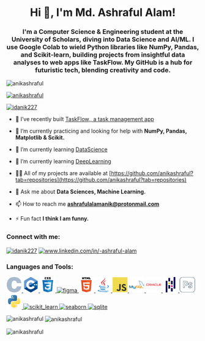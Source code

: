 <h1 align="center">Hi 👋, I'm Md. Ashraful Alam!</h1>
<h3 align="center">I'm a Computer Science & Engineering student at the University of Scholars, diving into Data Science and AI/ML. I use Google Colab to wield Python libraries like NumPy, Pandas, and Scikit-learn, building projects from insightful data analyses to web apps like TaskFlow. My GitHub is a hub for futuristic tech, blending creativity and code.</h3>

<p align="left"> <img src="https://komarev.com/ghpvc/?username=anikashraful&label=Profile%20views&color=0e75b6&style=flat" alt="anikashraful" /> </p>

<p align="left"> <a href="https://github.com/ryo-ma/github-profile-trophy"><img src="https://github-profile-trophy.vercel.app/?username=anikashraful" alt="anikashraful" /></a> </p>

<p align="left"> <a href="https://twitter.com/idanik227" target="blank"><img src="https://img.shields.io/twitter/follow/idanik227?logo=twitter&style=for-the-badge" alt="idanik227" /></a> </p>

- 🔭 I’ve recently built [TaskFlow,, a task management app](https://github.com/anikashraful/taskflow)

- 🤝 I’m currently practicing and looking for help with **NumPy, Pandas, Matplotlib & Scikit.**

- 🌱 I’m currently learning [DataScience](https://github.com/anikashraful/data-science-projects)

- 🌱 I’m currently learning [DeepLearning](https://github.com/anikashraful/deep-learning-practice)

- 👨‍💻 All of my projects are available at [https://github.com/anikashraful?tab=repositories](https://github.com/anikashraful?tab=repositories)

- 💬 Ask me about **Data Sciences, Machine Learning.**

- 📫 How to reach me **ashrafulalamanik@protonmail.com**

- ⚡ Fun fact **I think I am funny.**

<h3 align="left">Connect with me:</h3>
<p align="left">
<a href="https://twitter.com/idanik227" target="blank"><img align="center" src="https://raw.githubusercontent.com/rahuldkjain/github-profile-readme-generator/master/src/images/icons/Social/twitter.svg" alt="idanik227" height="30" width="40" /></a>
<a href="https://linkedin.com/in/www.linkedin.com/in/-ashraful-alam" target="blank"><img align="center" src="https://raw.githubusercontent.com/rahuldkjain/github-profile-readme-generator/master/src/images/icons/Social/linked-in-alt.svg" alt="www.linkedin.com/in/-ashraful-alam" height="30" width="40" /></a>
</p>

<h3 align="left">Languages and Tools:</h3>
<p align="left"> <a href="https://www.cprogramming.com/" target="_blank" rel="noreferrer"> <img src="https://raw.githubusercontent.com/devicons/devicon/master/icons/c/c-original.svg" alt="c" width="40" height="40"/> </a> <a href="https://www.w3schools.com/cpp/" target="_blank" rel="noreferrer"> <img src="https://raw.githubusercontent.com/devicons/devicon/master/icons/cplusplus/cplusplus-original.svg" alt="cplusplus" width="40" height="40"/> </a> <a href="https://www.w3schools.com/css/" target="_blank" rel="noreferrer"> <img src="https://raw.githubusercontent.com/devicons/devicon/master/icons/css3/css3-original-wordmark.svg" alt="css3" width="40" height="40"/> </a> <a href="https://www.figma.com/" target="_blank" rel="noreferrer"> <img src="https://www.vectorlogo.zone/logos/figma/figma-icon.svg" alt="figma" width="40" height="40"/> </a> <a href="https://www.w3.org/html/" target="_blank" rel="noreferrer"> <img src="https://raw.githubusercontent.com/devicons/devicon/master/icons/html5/html5-original-wordmark.svg" alt="html5" width="40" height="40"/> </a> <a href="https://www.java.com" target="_blank" rel="noreferrer"> <img src="https://raw.githubusercontent.com/devicons/devicon/master/icons/java/java-original.svg" alt="java" width="40" height="40"/> </a> <a href="https://developer.mozilla.org/en-US/docs/Web/JavaScript" target="_blank" rel="noreferrer"> <img src="https://raw.githubusercontent.com/devicons/devicon/master/icons/javascript/javascript-original.svg" alt="javascript" width="40" height="40"/> </a> <a href="https://www.mysql.com/" target="_blank" rel="noreferrer"> <img src="https://raw.githubusercontent.com/devicons/devicon/master/icons/mysql/mysql-original-wordmark.svg" alt="mysql" width="40" height="40"/> </a> <a href="https://www.oracle.com/" target="_blank" rel="noreferrer"> <img src="https://raw.githubusercontent.com/devicons/devicon/master/icons/oracle/oracle-original.svg" alt="oracle" width="40" height="40"/> </a> <a href="https://pandas.pydata.org/" target="_blank" rel="noreferrer"> <img src="https://raw.githubusercontent.com/devicons/devicon/2ae2a900d2f041da66e950e4d48052658d850630/icons/pandas/pandas-original.svg" alt="pandas" width="40" height="40"/> </a> <a href="https://www.photoshop.com/en" target="_blank" rel="noreferrer"> <img src="https://raw.githubusercontent.com/devicons/devicon/master/icons/photoshop/photoshop-line.svg" alt="photoshop" width="40" height="40"/> </a> <a href="https://www.python.org" target="_blank" rel="noreferrer"> <img src="https://raw.githubusercontent.com/devicons/devicon/master/icons/python/python-original.svg" alt="python" width="40" height="40"/> </a> <a href="https://scikit-learn.org/" target="_blank" rel="noreferrer"> <img src="https://upload.wikimedia.org/wikipedia/commons/0/05/Scikit_learn_logo_small.svg" alt="scikit_learn" width="40" height="40"/> </a> <a href="https://seaborn.pydata.org/" target="_blank" rel="noreferrer"> <img src="https://seaborn.pydata.org/_images/logo-mark-lightbg.svg" alt="seaborn" width="40" height="40"/> </a> <a href="https://www.sqlite.org/" target="_blank" rel="noreferrer"> <img src="https://www.vectorlogo.zone/logos/sqlite/sqlite-icon.svg" alt="sqlite" width="40" height="40"/> </a> </p>

<p><img align="left" src="https://github-readme-stats.vercel.app/api/top-langs?username=anikashraful&show_icons=true&locale=en&layout=compact" alt="anikashraful" /></p>

<p>&nbsp;<img align="center" src="https://github-readme-stats.vercel.app/api?username=anikashraful&show_icons=true&locale=en" alt="anikashraful" /></p>

<p><img align="center" src="https://github-readme-streak-stats.herokuapp.com/?user=anikashraful&" alt="anikashraful" /></p>
